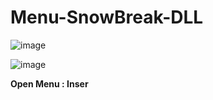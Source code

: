 # Menu-SnowBreak-DLL

![image](https://github.com/user-attachments/assets/cbd9ef20-76cb-4fe1-9909-a74e22ae723e)

![image](https://github.com/user-attachments/assets/ec6cdbd0-b380-44ca-b4d7-6923df81715b)

**Open Menu : Inser**
